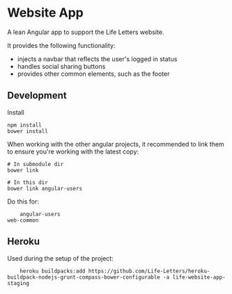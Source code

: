 # Website App

A lean Angular app to support the Life Letters website. 

It provides the following functionality:

- injects a navbar that reflects the user's logged in status
- handles social sharing buttons
- provides other common elements, such as the footer



## Development

Install

    npm install
    bower install

When working with the other angular projects, it recommended to 
link them to ensure you're working with the latest copy:

    # In submodule dir
    bower link

    # In this dir
    bower link angular-users

Do this for:

		angular-users
    web-common



## Heroku

Used during the setup of the project:

		heroku buildpacks:add https://github.com/Life-Letters/heroku-buildpack-nodejs-grunt-compass-bower-configurable -a life-website-app-staging
